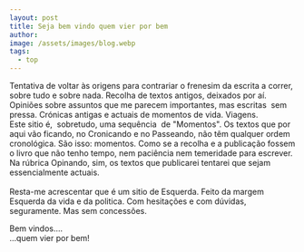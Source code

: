 ```yaml
---
layout: post
title: Seja bem vindo quem vier por bem
author:
image: /assets/images/blog.webp
tags:
  - top
---
```

Tentativa de voltar &agrave;s origens para contrariar o frenesim da escrita a correr, sobre tudo e sobre nada. Recolha de textos antigos, deixados por a&iacute;. Opini&otilde;es sobre assuntos que me parecem importantes, mas escritas&nbsp; sem pressa. Cr&oacute;nicas antigas e actuais de momentos de vida. Viagens.<br>Este sitio é,&nbsp; sobretudo, uma sequ&ecirc;ncia&nbsp; de "Momentos". Os textos que por aqui v&atilde;o ficando, no Cronicando e no Passeando, n&atilde;o t&ecirc;m qualquer ordem cronol&oacute;gica. S&atilde;o isso: momentos. Como se a recolha e a publica&ccedil;&atilde;o fossem o livro que n&atilde;o tenho tempo, nem paci&ecirc;ncia nem temeridade para escrever.<br>Na r&uacute;brica Opinando, sim, os textos que publicarei tentarei que sejam essencialmente actuais.<br><br>Resta-me acrescentar que é um sitio de Esquerda. Feito da margem Esquerda da vida e da politica. Com hesita&ccedil;&otilde;es e com d&uacute;vidas, seguramente. Mas sem concess&otilde;es.

Bem vindos….<br>…quem vier por bem\!<br>&nbsp;
